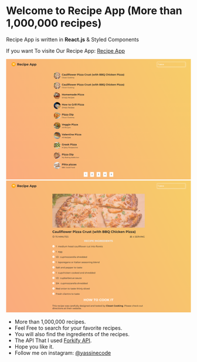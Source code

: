 # Welcome to Recipe App (More than 1,000,000 recipes)

Recipe App is written in **React.js** & Styled Components

If you want To visite Our Recipe App: <a href="https://yassinerecipeapp.netlify.app/" target="_blank">Recipe App</a>

![Recipe App Home Preview](./src/assets/RecipeAppHome.png)
![Recipe App Details Preview](./src/assets/RecipeAppDetails.png)

- More than 1,000,000 recipes.
- Feel Free to search for your favorite recipes.
- You will also find the ingredients of the recipes.
- The API That I used [Forkify API](https://forkify-api.herokuapp.com/v2).
- Hope you like it.
- Follow me on instagram: <a href='https://www.instagram.com/yassinecode/' alt='yassinecode'>@yassinecode</a>
